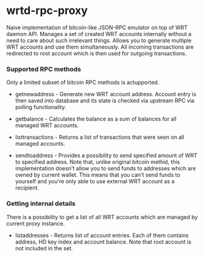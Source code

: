 # wrtd-rpc-proxy
Naive implementation of bitcoin-like JSON-RPC emulator on top of WRT daemon API. Manages a set of created WRT accounts internally without a need to care about such irrelevant things. Allows you to generate multiple WRT accounts and use them simultaneously. All incoming transactions are redirected to root account which is then used for outgoing transactions.

### Supported RPC methods

Only a limited subset of bitcoin RPC methods is actupported.

* getnewaddress - Generate new WRT account address. Account entry is then saved into database and its state is checked via upstream RPC via polling functionality.

* getbalance - Calculates the balance as a sum of balances for all managed WRT accounts.

* listtransactions - Returns a list of transactions that were seen on all managed accounts.

* sendtoaddress - Provides a possibility to send specified amount of WRT to specified address. Note that, unlike original bitcoin methid, this implementation doesn't allow you to send funds to addresses which are owned by current wallet. This means that you can't send funds to yourself and you're only able to use external WRT account as a recipient.

### Getting internal details

There is a possibility to get a list of all WRT accounts which are managed by current proxy instance.

* listaddresses - Returns list of account entries. Each of them contains address, HD key index and account balance. Note that root account is not included in the set.
